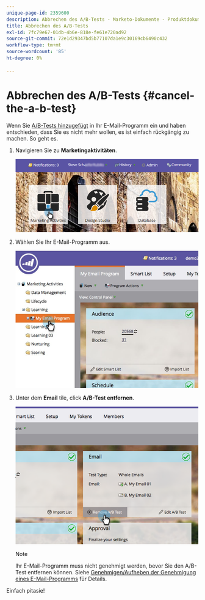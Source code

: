 ```yaml
---
unique-page-id: 2359600
description: Abbrechen des A/B-Tests - Marketo-Dokumente - Produktdokumentation
title: Abbrechen des A/B-Tests
exl-id: 7fc79e67-01db-4b6e-818e-fe61e720ad92
source-git-commit: 72e1d29347bd5b77107da1e9c30169cb6490c432
workflow-type: tm+mt
source-wordcount: '85'
ht-degree: 0%

---
```


# Abbrechen des A/B-Tests {#cancel-the-a-b-test}

Wenn Sie  [A/B-Tests hinzugefügt](/help/marketo/product-docs/email-marketing/email-programs/email-program-actions/email-test-a-b-test/add-an-a-b-test.md) in Ihr E-Mail-Programm ein und haben entschieden, dass Sie es nicht mehr wollen, es ist einfach rückgängig zu machen. So geht es.

1. Navigieren Sie zu **Marketingaktivitäten**.

   ![](assets/login-marketing-activities-1.png)

1. Wählen Sie Ihr E-Mail-Programm aus.

   ![](assets/selectemailprogram-1.jpg)

1. Unter dem **Email** tile, click **A/B-Test entfernen**.

   ![](assets/image2015-5-6-14-3a27-3a58.png)

   >[!NOTE]
   >
   >Ihr E-Mail-Programm muss nicht genehmigt werden, bevor Sie den A/B-Test entfernen können. Siehe [Genehmigen/Aufheben der Genehmigung eines E-Mail-Programms](/help/marketo/product-docs/email-marketing/email-programs/email-program-actions/approve-unapprove-an-email-program.md) für Details.

Einfach pitasie!
